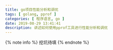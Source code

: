 ```yaml
---
title: go项目性能分析和调优
tags: [ golang, pprof ]
categories: [ 程序语言, go ]
date: 2019-08-29 13:41:41
description: 讲述如何使用pprof工具进行性能分析和调优
---
```


{% note info %}
挖坑待填
{% endnote %}
